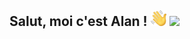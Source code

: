 ## Salut, moi c'est Alan ! <img src="https://raw.githubusercontent.com/alangueite/alangueite/master/wave.png" width="25px"> <img src="http://img.shields.io/badge/-Add me as friend-blue?logo=discord&color=fff">

<!--
**alangueite/alangueite** is a ✨ _special_ ✨ repository because its `README.md` (this file) appears on your GitHub profile.

Here are some ideas to get you started:

- 🔭 I’m currently working on ...
- 🌱 I’m currently learning ...
- 👯 I’m looking to collaborate on ...
- 🤔 I’m looking for help with ...
- 💬 Ask me about ...
- 📫 How to reach me: ...
- 😄 Pronouns: ...
- ⚡ Fun fact: ...
-->
